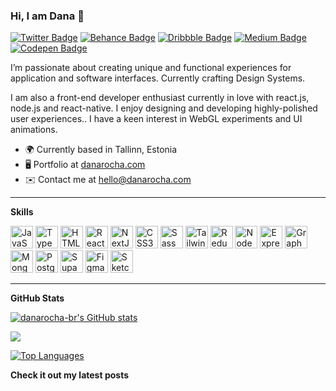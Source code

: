 ### Hi, I am Dana 👋


[![Twitter Badge](https://img.shields.io/badge/-danarocha-0C3EE1?style=flat-square&labelColor=FF5290&logo=linkedin&logoColor=white&link=https://www.linkedin.com/in/danarocha)](https://www.linkedin.com/in/danarocha) 
[![Behance Badge](https://img.shields.io/badge/-danarocha-0C3EE1?style=flat-square&labelColor=FF5290&logo=behance&logoColor=white&link=https://www.be.net/danarocha)](https://www.be.net/danarocha) 
[![Dribbble Badge](https://img.shields.io/badge/-danarocha-0C3EE1?style=flat-square&labelColor=FF5290&logo=dribbble&logoColor=white&link=https://www.dribbble.com/danarocha)](https://www.dribbble.com/danarocha)
[![Medium Badge](https://img.shields.io/badge/-@danarocha-0C3EE1?style=flat-square&labelColor=FF5290&logo=medium&logoColor=white&link=https://medium.com/@danarocha/)](https://medium.com/@danarocha/)
[![Codepen Badge](https://img.shields.io/badge/-danarocha-0C3EE1?style=flat-square&labelColor=FF5290&logo=codepen&logoColor=white&link=https://codepen.io/dana-rocha)](https://codepen.io/dana-rocha)


I’m passionate about creating unique and functional experiences for application and software interfaces. Currently crafting Design Systems. 

I am also a front-end developer enthusiast currently in love with react.js, node.js and react-native. I enjoy designing and developing highly-polished user experiences.. I have a keen interest in WebGL experiments and UI animations. 

* 🌍  Currently based in Tallinn, Estonia
* 🖥️  Portfolio at [danarocha.com](http://danarocha.com)
* ✉️  Contact me at [hello@danarocha.com](mailto:hello@danarocha.com)

<hr />

<b> Skills </b>

<p align="left">
<a href="https://developer.mozilla.org/en-US/docs/Web/JavaScript" target="_blank" rel="noreferrer"><img src="https://raw.githubusercontent.com/danielcranney/readme-generator/main/public/icons/skills/javascript-colored.svg" width="36" height="36" alt="JavaScript" /></a>
<a href="https://www.typescriptlang.org/" target="_blank" rel="noreferrer"><img src="https://raw.githubusercontent.com/danielcranney/readme-generator/main/public/icons/skills/typescript-colored.svg" width="36" height="36" alt="TypeScript" /></a>
<a href="https://developer.mozilla.org/en-US/docs/Glossary/HTML5" target="_blank" rel="noreferrer"><img src="https://raw.githubusercontent.com/danielcranney/readme-generator/main/public/icons/skills/html5-colored.svg" width="36" height="36" alt="HTML5" /></a>
<a href="https://reactjs.org/" target="_blank" rel="noreferrer"><img src="https://raw.githubusercontent.com/danielcranney/readme-generator/main/public/icons/skills/react-colored.svg" width="36" height="36" alt="React" /></a>
<a href="https://nextjs.org/docs" target="_blank" rel="noreferrer"><img src="https://raw.githubusercontent.com/danielcranney/readme-generator/main/public/icons/skills/nextjs-colored.svg" width="36" height="36" alt="NextJs" /></a>
<a href="https://www.w3.org/TR/CSS/#css" target="_blank" rel="noreferrer"><img src="https://raw.githubusercontent.com/danielcranney/readme-generator/main/public/icons/skills/css3-colored.svg" width="36" height="36" alt="CSS3" /></a>
<a href="https://sass-lang.com/" target="_blank" rel="noreferrer"><img src="https://raw.githubusercontent.com/danielcranney/readme-generator/main/public/icons/skills/sass-colored.svg" width="36" height="36" alt="Sass" /></a>
<a href="https://tailwindcss.com/" target="_blank" rel="noreferrer"><img src="https://raw.githubusercontent.com/danielcranney/readme-generator/main/public/icons/skills/tailwindcss-colored.svg" width="36" height="36" alt="TailwindCSS" /></a>
<a href="https://redux.js.org/" target="_blank" rel="noreferrer"><img src="https://raw.githubusercontent.com/danielcranney/readme-generator/main/public/icons/skills/redux-colored.svg" width="36" height="36" alt="Redux" /></a>
<a href="https://nodejs.org/en/" target="_blank" rel="noreferrer"><img src="https://raw.githubusercontent.com/danielcranney/readme-generator/main/public/icons/skills/nodejs-colored.svg" width="36" height="36" alt="NodeJS" /></a>
<a href="https://expressjs.com/" target="_blank" rel="noreferrer"><img src="https://raw.githubusercontent.com/danielcranney/readme-generator/main/public/icons/skills/express-colored.svg" width="36" height="36" alt="Express" /></a>
<a href="https://graphql.org/" target="_blank" rel="noreferrer"><img src="https://raw.githubusercontent.com/danielcranney/readme-generator/main/public/icons/skills/graphql-colored.svg" width="36" height="36" alt="GraphQL" /></a>
<a href="https://www.mongodb.com/" target="_blank" rel="noreferrer"><img src="https://raw.githubusercontent.com/danielcranney/readme-generator/main/public/icons/skills/mongodb-colored.svg" width="36" height="36" alt="MongoDB" /></a>
<a href="https://www.postgresql.org/" target="_blank" rel="noreferrer"><img src="https://raw.githubusercontent.com/danielcranney/readme-generator/main/public/icons/skills/postgresql-colored.svg" width="36" height="36" alt="PostgreSQL" /></a>
<a href="https://supabase.io/" target="_blank" rel="noreferrer"><img src="https://raw.githubusercontent.com/danielcranney/readme-generator/main/public/icons/skills/supabase-colored.svg" width="36" height="36" alt="Supabase" /></a>
<a href="https://www.figma.com/" target="_blank" rel="noreferrer"><img src="https://raw.githubusercontent.com/danielcranney/readme-generator/main/public/icons/skills/figma-colored.svg" width="36" height="36" alt="Figma" /></a>
<a href="https://www.sketch.com/" target="_blank" rel="noreferrer"><img src="https://raw.githubusercontent.com/danielcranney/readme-generator/main/public/icons/skills/sketch-colored.svg" width="36" height="36" alt="Sketch" /></a>
</p>

<hr />

<b>GitHub Stats</b>

<a href="http://www.github.com/danarocha-br"><img src="https://github-readme-stats.vercel.app/api?username=danarocha-br&show_icons=true&hide=contribs&count_private=true&title_color=6366f1&text_color=ffffff&icon_color=6366f1&bg_color=22272e&hide_border=true&show_icons=true" alt="danarocha-br's GitHub stats" /></a>

<a href="http://www.github.com/danarocha-br"><img src="https://github-readme-streak-stats.herokuapp.com/?user=danarocha-br&stroke=ffffff&background=22272e&ring=6366f1&fire=6366f1&currStreakNum=ffffff&currStreakLabel=6366f1&sideNums=ffffff&sideLabels=ffffff&dates=ffffff&hide_border=true" /></a>

<a href="https://github.com/danarocha-br" align="left"><img src="https://github-readme-stats.vercel.app/api/top-langs/?username=danarocha-br&langs_count=10&title_color=6366f1&text_color=ffffff&icon_color=6366f1&bg_color=22272e&hide_border=true&locale=en&custom_title=Top%20%Languages" alt="Top Languages" /></a>

<b> Check it out my latest posts </b>
<!-- BLOG-POST-LIST:START -->
<!-- BLOG-POST-LIST:END -->

